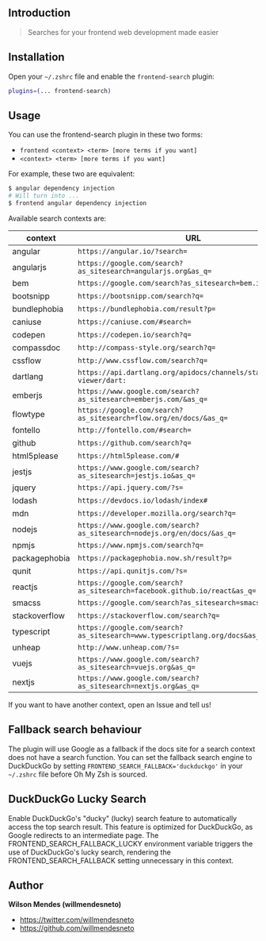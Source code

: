 ## Introduction

> Searches for your frontend web development made easier

## Installation

Open your `~/.zshrc` file and enable the `frontend-search` plugin:

```zsh
plugins=(... frontend-search)
```

## Usage

You can use the frontend-search plugin in these two forms:

-   `frontend <context> <term> [more terms if you want]`
-   `<context> <term> [more terms if you want]`

For example, these two are equivalent:

```zsh
$ angular dependency injection
# Will turn into ...
$ frontend angular dependency injection
```

Available search contexts are:

| context       | URL                                                                         |
| ------------- | --------------------------------------------------------------------------- |
| angular       | `https://angular.io/?search=`                                               |
| angularjs     | `https://google.com/search?as_sitesearch=angularjs.org&as_q=`               |
| bem           | `https://google.com/search?as_sitesearch=bem.info&as_q=`                    |
| bootsnipp     | `https://bootsnipp.com/search?q=`                                           |
| bundlephobia  | `https://bundlephobia.com/result?p=`                                        |
| caniuse       | `https://caniuse.com/#search=`                                              |
| codepen       | `https://codepen.io/search?q=`                                              |
| compassdoc    | `http://compass-style.org/search?q=`                                        |
| cssflow       | `http://www.cssflow.com/search?q=`                                          |
| dartlang      | `https://api.dartlang.org/apidocs/channels/stable/dartdoc-viewer/dart:`     |
| emberjs       | `https://www.google.com/search?as_sitesearch=emberjs.com/&as_q=`            |
| flowtype      | `https://google.com/search?as_sitesearch=flow.org/en/docs/&as_q=`           |
| fontello      | `http://fontello.com/#search=`                                              |
| github        | `https://github.com/search?q=`                                              |
| html5please   | `https://html5please.com/#`                                                 |
| jestjs        | `https://www.google.com/search?as_sitesearch=jestjs.io&as_q=`               |
| jquery        | `https://api.jquery.com/?s=`                                                |
| lodash        | `https://devdocs.io/lodash/index#`                                          |
| mdn           | `https://developer.mozilla.org/search?q=`                                   |
| nodejs        | `https://www.google.com/search?as_sitesearch=nodejs.org/en/docs/&as_q=`     |
| npmjs         | `https://www.npmjs.com/search?q=`                                           |
| packagephobia | `https://packagephobia.now.sh/result?p=`                                    |
| qunit         | `https://api.qunitjs.com/?s=`                                               |
| reactjs       | `https://google.com/search?as_sitesearch=facebook.github.io/react&as_q=`    |
| smacss        | `https://google.com/search?as_sitesearch=smacss.com&as_q=`                  |
| stackoverflow | `https://stackoverflow.com/search?q=`                                       |
| typescript    | `https://google.com/search?as_sitesearch=www.typescriptlang.org/docs&as_q=` |
| unheap        | `http://www.unheap.com/?s=`                                                 |
| vuejs         | `https://www.google.com/search?as_sitesearch=vuejs.org&as_q=`               |
| nextjs        | `https://www.google.com/search?as_sitesearch=nextjs.org&as_q=`              |

If you want to have another context, open an Issue and tell us!

## Fallback search behaviour

The plugin will use Google as a fallback if the docs site for a search context
does not have a search function. You can set the fallback search engine to
DuckDuckGo by setting `FRONTEND_SEARCH_FALLBACK='duckduckgo'` in your `~/.zshrc`
file before Oh My Zsh is sourced.

## DuckDuckGo Lucky Search

Enable DuckDuckGo's "ducky" (lucky) search feature to automatically access the
top search result. This feature is optimized for DuckDuckGo, as Google redirects
to an intermediate page. The FRONTEND_SEARCH_FALLBACK_LUCKY environment variable
triggers the use of DuckDuckGo's lucky search, rendering the
FRONTEND_SEARCH_FALLBACK setting unnecessary in this context.

## Author

**Wilson Mendes (willmendesneto)**

-   <https://twitter.com/willmendesneto>
-   <https://github.com/willmendesneto>
